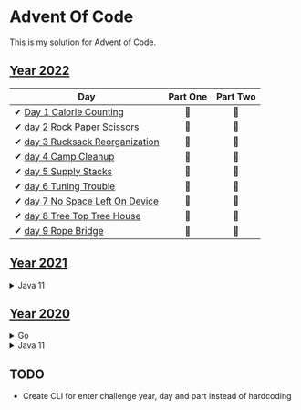 # Advent Of Code

This is my solution for Advent of Code. 

## [Year 2022](https://adventofcode.com/2022)

| Day                                                                             | Part One | Part Two |
|---------------------------------------------------------------------------------|:--------:|:--------:|
| ✔ [Day 1 Calorie Counting](java/src/com/wengkee/adventofcode/y2022/day1)        |    🌟    |    🌟    |   
| ✔ [day 2 Rock Paper Scissors](java/src/com/wengkee/adventofcode/y2022/day2)     |    🌟    |    🌟    |  
| ✔ [day 3 Rucksack Reorganization](java/src/com/wengkee/adventofcode/y2022/day3) |    🌟    |    🌟    |  
| ✔ [day 4 Camp Cleanup](java/src/com/wengkee/adventofcode/y2022/day4)            |    🌟    |    🌟    |    
| ✔ [day 5 Supply Stacks](java/src/com/wengkee/adventofcode/y2022/day5)           |    🌟    |    🌟    |
| ✔ [day 6 Tuning Trouble](java/src/com/wengkee/adventofcode/y2022/day6)          |    🌟    |    🌟    |
| ✔ [day 7 No Space Left On Device](java/src/com/wengkee/adventofcode/y2022/day7) |    🌟    |    🌟    |
| ✔ [day 8 Tree Top Tree House](java/src/com/wengkee/adventofcode/y2022/day8)     |    🌟    |    🌟    |
| ✔ [day 9 Rope Bridge](java/src/com/wengkee/adventofcode/y2022/day9)             |    🌟    |    🌟    |


## [Year 2021](https://adventofcode.com/2021)
<details>
<summary>Java 11</summary>

| Day                                                                                | Part One | Part Two |
|------------------------------------------------------------------------------------|:--------:|:--------:|
| ✔ [Day 1 Sonar Sweeper](java/src/com/wengkee/adventofcode/y2021/day1)              |    🌟    |    🌟    |   
| ✔ [day 2 Dive!](java/src/com/wengkee/adventofcode/y2021/day2)                      |    🌟    |    🌟    |  
| ✔ [day 3 Binary Diagnostic](java/src/com/wengkee/adventofcode/y2021/day3)          |    🌟    |    🌟    |  
| ✔ [day 4 Giant Squid](java/src/com/wengkee/adventofcode/y2021/day4)                |    🌟    |    🌟    |  
| ✔ [day 5 Hydrothermal Venture](java/src/com/wengkee/adventofcode/y2021/day5)       |    🌟    |    🌟    |  
| ✔ [day 6 Lanternfish ](java/src/com/wengkee/adventofcode/y2021/day6)               |    🌟    |    🌟    |  
| ✔ [day 7 The Treachery of Whales](java/src/com/wengkee/adventofcode/y2021/day7)    |    🌟    |    🌟    |           
| ✔ [day 8 Seven Segment Search ](java/src/com/wengkee/adventofcode/y2021/day8)      |    🌟    |    🌟    |                      
| ✔ [day 9 Smoke Basin ](java/src/com/wengkee/adventofcode/y2021/day9)               |    🌟    |    🌟    |                      
| ✔ [day 10 Syntax Scoring ](java/src/com/wengkee/adventofcode/y2021/day10)          |    🌟    |    🌟    |                      
| ✔ [day 11 Dumbo Octupus ](java/src/com/wengkee/adventofcode/y2021/day11)           |    🌟    |    🌟    |                            
| ✔ [day 12 Passage Pathing ](java/src/com/wengkee/adventofcode/y2021/day12)         |    🌟    |    🌟    |
| ✔ [day 13 Transparent Origami ](java/src/com/wengkee/adventofcode/y2021/day13)     |    🌟    |    🌟    |
| ✔ [day 14 Extended Polymerization ](java/src/com/wengkee/adventofcode/y2021/day14) |    🌟    |    🌟    |
| ✔ [day 15 Chiton ](java/src/com/wengkee/adventofcode/y2021/day15)                  |    🌟    |    🌟    |
| ✔ [day 16 Packet Decoder ](java/src/com/wengkee/adventofcode/y2021/day16)          |    🌟    |    🌟    |
| ✔ [day 17 Trick Shot ](java/src/com/wengkee/adventofcode/y2021/day17)              |    🌟    |    🌟    |
</details>

## [Year 2020](https://adventofcode.com/2020)
<details>

<summary>Go</summary>

| Day                                        | Part One | Part Two |
|--------------------------------------------|:--------:|:--------:|
| ✔ [day 1 Report Repair](go)                |    🌟    |    🌟    |
| ✔ [day 2 Password Philosophy](go)          |    🌟    |    🌟    |
| ✔ [day 3 Toboggan Trajectory](go)          |    🌟    |    🌟    |
| ✔ [day 4 Passport Processing](go)          |    🌟    |    🌟    |
| ✔ [day 5 Binary Boarding](go)              |    🌟    |    🌟    |
| ✔ [day 6 Custom Customs](go)               |    🌟    |    🌟    |
| ❌ day 7                                    |    🚫    |    🚫    |
| ❌ day 8                                    |    🚫    |    🚫    |
| ❌ day 9                                    |    🚫    |    🚫    |
| ✔ [day 10 Adapter Array](go)               |    🌟    |    🌟    |

</details>

<details>
<summary>Java 11</summary>

| Day                                                                      | Part One | Part Two |
|--------------------------------------------------------------------------|:--------:|:--------:|
| ✔ [day 7 Handy Haversacks](java/src/com/wengkee/adventofcode/y2020/day7) |    🌟    |    🌟    |
| ✔ [day 8 Handheld Halting](java/src/com/wengkee/adventofcode/y2020/day8) |    🌟    |    🌟    |
| ✔ [day 9 Encoding Error](java/src/com/wengkee/adventofcode/y2020/day9)   |    🌟    |    🌟    |
| ❌ day 10                                                                 |    🚫    |    🚫    |
| ✔ [day 11 Seat Planning](java/src/com/wengkee/adventofcode/y2020/day11)  |    🌟    |    🌟    |
| ✔ [day 12 Rain Risk](java/src/com/wengkee/adventofcode/y2020/day12)      |    🌟    |    🌟    |

</details>


## TODO
  - Create CLI for enter challenge year, day and part instead of hardcoding 
